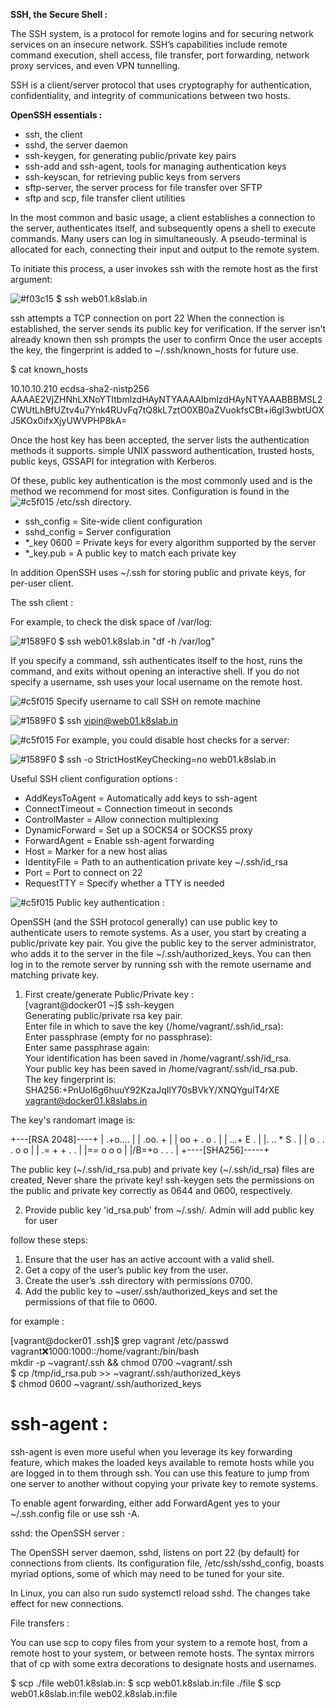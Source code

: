 **SSH, the Secure Shell :**

The SSH system, is a protocol for remote logins and for securing network services on an insecure network. SSH’s capabilities include remote command execution, shell access, file transfer, port forwarding, network proxy services, and even VPN tunnelling.

SSH is a client/server protocol that uses cryptography for authentication, confidentiality, and integrity of communications between two hosts.

**OpenSSH essentials :**

- ssh, the client
- sshd, the server daemon
- ssh-keygen, for generating public/private key pairs
- ssh-add and ssh-agent, tools for managing authentication keys
- ssh-keyscan, for retrieving public keys from servers
- sftp-server, the server process for file transfer over SFTP
- sftp and scp, file transfer client utilities

In the most common and basic usage, a client establishes a connection to the server, authenticates itself, and subsequently opens a shell to execute commands. Many users can log in simultaneously. A pseudo-terminal is allocated for each, connecting their input and output to the remote system. 

To initiate this process, a user invokes ssh with the remote host as the first argument:

![#f03c15](https://via.placeholder.com/15/f03c15/000000?text=+) $ ssh web01.k8slab.in 

ssh attempts a TCP connection on port 22 When the connection is established, the server sends its public key for verification. If the server isn’t already known then ssh prompts the user to confirm
Once the user accepts the key, the fingerprint is added to ~/.ssh/known_hosts for future use.

$ cat known_hosts

10.10.10.210 ecdsa-sha2-nistp256 AAAAE2VjZHNhLXNoYTItbmlzdHAyNTYAAAAIbmlzdHAyNTYAAABBBMSL2CWUtLhBfUZtv4u7Ynk4RUvFq7tQ8kL7ztO0XB0aZVuokfsCBt+i6gI3wbtUOXJ5KOx0ifxXjyUWVPHP8kA=

Once the host key has been accepted, the server lists the authentication methods it supports. simple UNIX password authentication, trusted hosts, public keys, GSSAPI for integration with Kerberos.

Of these, public key authentication is the most commonly used and is the method we recommend for most sites. Configuration is found in the ![#c5f015](https://via.placeholder.com/15/c5f015/000000?text=+) /etc/ssh directory.

- ssh_config = Site-wide client configuration
- sshd_config = Server configuration
- *_key 0600 = Private keys for every algorithm supported by the server
- *_key.pub = A public key to match each private key

In addition OpenSSH uses ~/.ssh for storing public and private keys, for per-user client.

The ssh client :

For example, to check the disk space of /var/log:

![#1589F0](https://via.placeholder.com/15/1589F0/000000?text=+) $ ssh web01.k8slab.in "df -h /var/log"

If you specify a command, ssh authenticates itself to the host, runs the command, and exits without opening an interactive shell. If you do not specify a username, ssh uses your local username on the remote host.

![#c5f015](https://via.placeholder.com/15/c5f015/000000?text=+) Specify username to call SSH on remote machine

![#1589F0](https://via.placeholder.com/15/1589F0/000000?text=+) $ ssh vipin@web01.k8slab.in

![#c5f015](https://via.placeholder.com/15/c5f015/000000?text=+) For example, you could disable host checks for a server:

![#1589F0](https://via.placeholder.com/15/1589F0/000000?text=+) $ ssh -o StrictHostKeyChecking=no web01.k8slab.in

Useful SSH client configuration options :

- AddKeysToAgent = Automatically add keys to ssh-agent 
- ConnectTimeout = Connection timeout in seconds 
- ControlMaster = Allow connection multiplexing
- DynamicForward = Set up a SOCKS4 or SOCKS5 proxy
- ForwardAgent = Enable ssh-agent forwarding 
- Host = Marker for a new host alias
- IdentityFile = Path to an authentication private key ~/.ssh/id_rsa
- Port = Port to connect on 22
- RequestTTY = Specify whether a TTY is needed

![#c5f015](https://via.placeholder.com/15/c5f015/000000?text=+) Public key authentication :

OpenSSH (and the SSH protocol generally) can use public key to authenticate users to remote systems. As a user, you start by creating a public/private key pair. You give the public key to the server administrator, who adds it to the server in the file ~/.ssh/authorized_keys. You can then log in to the remote server by running ssh with the remote username and matching private key.

1) First create/generate Public/Private key : <br />
     [vagrant@docker01 ~]$ ssh-keygen <br />
     Generating public/private rsa key pair. <br />
     Enter file in which to save the key (/home/vagrant/.ssh/id_rsa): <br />
     Enter passphrase (empty for no passphrase): <br />
     Enter same passphrase again: <br />
     Your identification has been saved in /home/vagrant/.ssh/id_rsa. <br />
     Your public key has been saved in /home/vagrant/.ssh/id_rsa.pub. <br />
     The key fingerprint is: <br />
     SHA256:+PnUoI6g6huuY92KzaJqIlY70sBVkY/XNQYgulT4rXE vagrant@docker01.k8slabs.in <br />

The key's randomart image is:

+---[RSA 2048]----+
|    .+o....      |
|   .oo.    +     |
|   oo + . o .    |
|  ...+ E .       |
|. ..  * S .      |
| o . . . o o     |
| .= +   + . .    |
|=*=* o o o       |
|/B=+o . . .      |
+----[SHA256]-----+

The public key (~/.ssh/id_rsa.pub) and private key (~/.ssh/id_rsa) files are created, Never share the private key! ssh-keygen sets the permissions on the public and private key correctly as 0644 and 0600, respectively.

2) Provide public key 'id_rsa.pub' from ~/.ssh/. Admin will add public key for user

follow these steps:
1. Ensure that the user has an active account with a valid shell.
2. Get a copy of the user’s public key from the user.
3. Create the user’s .ssh directory with permissions 0700.
4. Add the public key to ~user/.ssh/authorized_keys and set the permissions of that file to 0600.

for example :

[vagrant@docker01 .ssh]$ grep vagrant /etc/passwd <br />
vagrant:x:1000:1000::/home/vagrant:/bin/bash <br />
mkdir -p ~vagrant/.ssh && chmod 0700 ~vagrant/.ssh <br />
$ cp /tmp/id_rsa.pub >> ~vagrant/.ssh/authorized_keys <br />
$ chmod 0600 ~vagrant/.ssh/authorized_keys <br />

# ssh-agent :
ssh-agent is even more useful when you leverage its key forwarding feature, which makes the loaded keys available to remote hosts while you are logged in to them through ssh.
 You can use this feature to jump from one server to another without copying your private key to remote systems.










To enable agent forwarding, either add ForwardAgent yes to your ~/.ssh.config file or use ssh -A.

sshd: the OpenSSH server :

The OpenSSH server daemon, sshd, listens on port 22 (by default) for connections from clients. 
Its configuration file, /etc/ssh/sshd_config, boasts myriad options, some of which may need to be tuned for your site.

In Linux, you can also run sudo systemctl reload sshd. The changes take effect for new connections.

File transfers :

You can use scp to copy files from your system to a remote host, from a remote host to your system, or between remote hosts. The syntax mirrors that of cp with some extra decorations to designate hosts and usernames.

$ scp ./file web01.k8slab.in:
$ scp web01.k8slab.in:file ./file
$ scp web01.k8slab.in:file web02.k8slab.in:file
